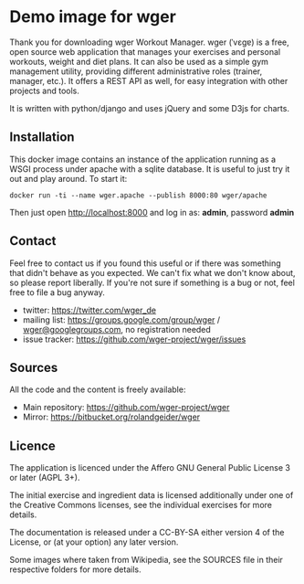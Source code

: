 Demo image for wger
===================
Thank you for downloading wger Workout Manager. wger (ˈvɛɡɐ) is a free, open
source web application that manages your exercises and personal workouts, weight
and diet plans. It can also be used as a simple gym management utility, providing
different administrative roles (trainer, manager, etc.). It offers a REST API
as well, for easy integration with other projects and tools.

It is written with python/django and uses jQuery and some D3js for charts.

Installation
------------

This docker image contains an instance of the application running as a WSGI
process under apache with a sqlite database. It is useful to just try it out and
play around. To start it:


```docker run -ti --name wger.apache --publish 8000:80 wger/apache```

Then just open <http://localhost:8000> and log in as: **admin**, password **admin**

Contact
-------

Feel free to contact us if you found this useful or if there was something that
didn't behave as you expected. We can't fix what we don't know about, so please
report liberally. If you're not sure if something is a bug or not, feel free to
file a bug anyway.

* twitter: <https://twitter.com/wger_de>
* mailing list: <https://groups.google.com/group/wger> / wger@googlegroups.com, no registration needed
* issue tracker: <https://github.com/wger-project/wger/issues>

Sources
-------

All the code and the content is freely available:

* Main repository: <https://github.com/wger-project/wger>
* Mirror: <https://bitbucket.org/rolandgeider/wger>

Licence
-------

The application is licenced under the Affero GNU General Public License 3 or
later (AGPL 3+).

The initial exercise and ingredient data is licensed additionally under one of
the Creative Commons licenses, see the individual exercises for more details.

The documentation is released under a CC-BY-SA either version 4 of the License,
or (at your option) any later version.

Some images where taken from Wikipedia, see the SOURCES file in their respective
folders for more details.

